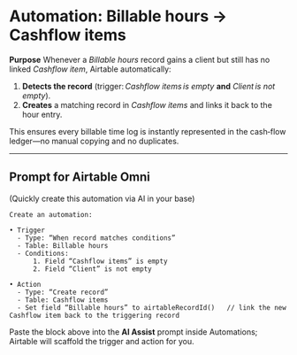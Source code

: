 <script setup lang="ts">
import ScrollableScreenshot from '../components/ScrollableScreenshot.vue';
</script>

# Automation: Billable hours → Cashflow items

**Purpose**
Whenever a *Billable hours* record gains a client but still has no linked *Cashflow item*, Airtable automatically:

1. **Detects the record** (trigger: *Cashflow items is empty* **and** *Client is not empty*).
2. **Creates** a matching record in *Cashflow items* and links it back to the hour entry.

This ensures every billable time log is instantly represented in the cash‑flow ledger—no manual copying and no duplicates.

<ScrollableScreenshot src="/automations/create-cashflow-item-billable-hour.png" />

---

## Prompt for Airtable Omni

(Quickly create this automation via AI in your base)

```text
Create an automation:

• Trigger
  - Type: “When record matches conditions”
  - Table: Billable hours
  - Conditions:
      1. Field “Cashflow items” is empty
      2. Field “Client” is not empty

• Action
  - Type: “Create record”
  - Table: Cashflow items
  - Set field “Billable hours” to airtableRecordId()   // link the new Cashflow item back to the triggering record
```

Paste the block above into the **AI Assist** prompt inside Automations; Airtable will scaffold the trigger and action for you.
